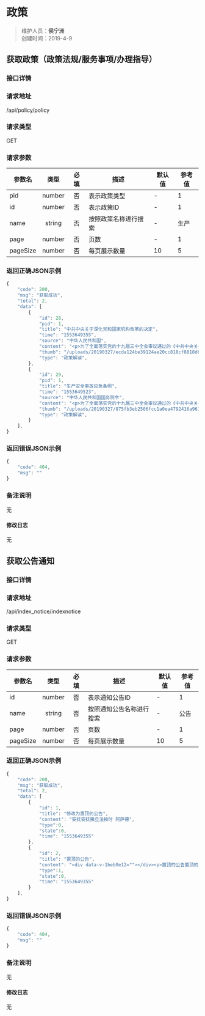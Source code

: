 # 政策

>维护人员：**侯宁洲**  
>创建时间：2019-4-9

## 获取政策（政策法规/服务事项/办理指导）


### 接口详情
### 请求地址

/api/policy/policy 

### 请求类型
GET

### 请求参数
| 参数名 | 类型 | 必填 | 描述 | 默认值 | 参考值 |
| ----- | :---: | :---: | --- | --- | --- |
| pid   | number | 否 | 表示政策类型 | -  | 1 |
| id  | number | 否 | 表示政策ID | - | 1 |
| name | string | 否 | 按照政策名称进行搜索 | - | 生产 |
| page	| number | 否 |	页数  | - | 1   |
| pageSize | number |否 |	每页展示数量 | 10 | 5 |

### 返回正确JSON示例
```javascript
{
    "code": 200,
    "msg": "获取成功",
    "total": 2,
    "data": [
        {
            "id": 28,
            "pid": 1,
            "title": "中共中央关于深化党和国家机构改革的决定",
            "time": "1553649355",
            "source": "中华人民共和国",
            "content": "<p>为了全面落实党的十九届三中全会审议通过的《中共中央关于深化党和国家机构改革的决定》、《深化党和国家机构改革方案》和十三届全国人大一次会议批准的《国务院机构改革方案》&nbsp;<br></p>",
            "thumb": "/uploads/20190327/ecda124be39124ae20cc818cf8818db3.jpg",
            "type": "政策解读",
        },
        {
            "id": 29,
            "pid": 1,
            "title": "生产安全事故应急条例",
            "time": "1553649523",
            "source": "中华人民共和国国务院令",
            "content": "<p>为了全面落实党的十九届三中全会审议通过的《中共中央关于深化党和国家机构改革的决定》、《深化党和国家机构改革方案》和十三届全国人大一次会议批准的《国务院机构改革方案》&nbsp;<br></p>",
            "thumb": "/uploads/20190327/875fb3eb2506fcc1a0ea4792416a961b.jpg",
            "type": "政策解读",
        }
    ],
}
```
### 返回错误JSON示例
```javascript
{
    "code": 404,
    "msg": ""
}
```

### 备注说明
无

#### 修改日志
无

## 获取公告通知

### 接口详情

### 请求地址

/api/index_notice/indexnotice 

### 请求类型

GET

### 请求参数

| 参数名   |  类型  | 必填 | 描述                     | 默认值 | 参考值 |
| -------- | :----: | :--: | ------------------------ | ------ | ------ |
| id       | number |  否  | 表示通知公告ID           | -      | 1      |
| name     | string |  否  | 按照通知公告名称进行搜索 | -      | 公告   |
| page     | number |  否  | 页数                     | -      | 1      |
| pageSize | number |  否  | 每页展示数量             | 10     | 5      |

### 返回正确JSON示例

```javascript
{
    "code": 200,
    "msg": "获取成功",
    "total": 2,
    "data": [
        {
            "id": 1,
            "title": "修改为置顶的公告",
            "content": "安抚安抚撒旦法按时 阿萨德",
            "type":0,
            "state":0,
            "time": "1553649355"
        },
        {
            "id": 2,
            "title": "置顶的公告",
            "content": "<div data-v-1beb0e12=""></div><p>置顶的公告置顶的公告置顶的公告置顶的公告置顶的公告置顶的公告置顶的公告置顶的公告置顶的公告置顶的公告置顶的公告置顶的公告置顶的公告置顶的公告置顶的公告置顶的公告置顶的公告置顶的公告置顶的公告置顶的公告置顶的公告置顶的公告置顶的公告置顶的公告置顶的公告置顶的公告置顶的公告置顶的公告置顶的公告置顶的公告置顶的公告置顶的公告置顶的公告</p>",
            "type":1,
            "state":0,
            "time": "1553649355"
        }
    ],
}
```

### 返回错误JSON示例

```javascript
{
    "code": 404,
    "msg": ""
}
```

### 备注说明

无

#### 修改日志

无

